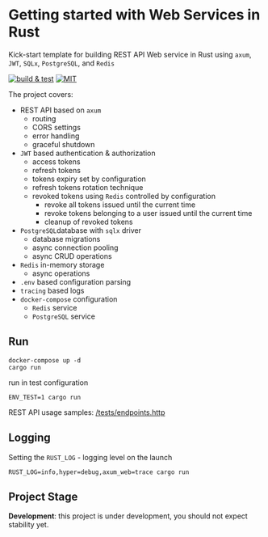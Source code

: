 # Getting started with Web Services in Rust

Kick-start template for building REST API Web service in Rust using `axum`, `JWT`, `SQLx`, `PostgreSQL`, and `Redis`

[![build & test](https://github.com/sheroz/axum-web/actions/workflows/ci.yml/badge.svg)](https://github.com/sheroz/axum-web/actions/workflows/ci.yml)
[![MIT](https://img.shields.io/github/license/sheroz/axum-web)](https://github.com/sheroz/axum-web/tree/main/LICENSE)

The project covers:

- REST API based on `axum`
  - routing
  - CORS settings
  - error handling
  - graceful shutdown
- `JWT` based authentication & authorization
  - access tokens
  - refresh tokens
  - tokens expiry set by configuration
  - refresh tokens rotation technique
  - revoked tokens using `Redis` controlled by configuration
    - revoke all tokens issued until the current time
    - revoke tokens belonging to a user issued until the current time
    - cleanup of revoked tokens
- `PostgreSQL`database with `sqlx` driver
  - database migrations
  - async connection pooling
  - async CRUD operations
- `Redis` in-memory storage
  - async operations
- `.env` based configuration parsing
- `tracing` based logs
- `docker-compose` configuration
  - `Redis` service
  - `PostgreSQL` service

## Run

```text
docker-compose up -d
cargo run
```

run in test configuration

```text
ENV_TEST=1 cargo run
```

REST API usage samples: [/tests/endpoints.http](/tests/endpoints.http)

## Logging

Setting the `RUST_LOG` - logging level on the launch

```text
RUST_LOG=info,hyper=debug,axum_web=trace cargo run
```

## Project Stage

**Development**: this project is under development, you should not expect stability yet.
